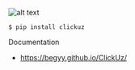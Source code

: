 ![alt text](https://i.imgur.com/JodvWCx.jpg)


```console
$ pip install clickuz
```

Documentation
* https://begyy.github.io/ClickUz/